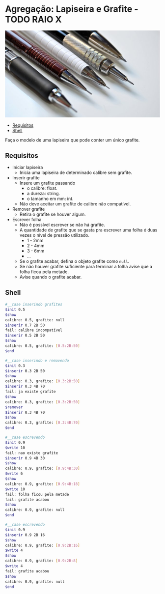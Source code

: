 # Agregação: Lapiseira e Grafite - TODO RAIO X
![](figura.jpg)

<!--TOC_BEGIN-->
- [Requisitos](#requisitos)
- [Shell](#shell)

<!--TOC_END-->

Faça o modelo de uma lapiseira que pode conter um único grafite.

## Requisitos
- Iniciar lapiseira
    - Inicia uma lapiseira de determinado calibre sem grafite.
- Inserir grafite
    - Insere um grafite passando
        - o calibre: float.
        - a dureza: string.
        - o tamanho em mm: int.
    - Não deve aceitar um grafite de calibre não compatível.
- Remover grafite
    - Retira o grafite se houver algum.
- Escrever folha
    - Não é possível escrever se não há grafite.
    - A quantidade de grafite que se gasta pra escrever uma folha é duas vezes o nível de pressão utilizado.
        - 1 - 2mm
        - 2 - 4mm
        - 3 - 6mm
        - ...
    - Se o grafite acabar, defina o objeto grafite como `null`.
    - Se não houver grafite suficiente para terminar a folha avise que a folha ficou pela metade.
    - Avise quando o grafite acabar.


## Shell

```bash
#__case inserindo grafites
$init 0.5
$show
calibre: 0.5, grafite: null
$inserir 0.7 2B 50
fail: calibre incompatível
$inserir 0.5 2B 50
$show
calibre: 0.5, grafite: [0.5:2B:50]
$end
```

```bash
#__case inserindo e removendo
$init 0.3
$inserir 0.3 2B 50
$show
calibre: 0.3, grafite: [0.3:2B:50]
$inserir 0.3 4B 70
fail: ja existe grafite
$show
calibre: 0.3, grafite: [0.3:2B:50]
$remover
$inserir 0.3 4B 70
$show
calibre: 0.3, grafite: [0.3:4B:70]
$end
```

```bash
#__case escrevendo
$init 0.9
$write 10
fail: nao existe grafite
$inserir 0.9 4B 30
$show
calibre: 0.9, grafite: [0.9:4B:30]
$write 6
$show
calibre: 0.9, grafite: [0.9:4B:18]
$write 10
fail: folha ficou pela metade
fail: grafite acabou
$show
calibre: 0.9, grafite: null
$end
```

```bash
#__case escrevendo
$init 0.9
$inserir 0.9 2B 16
$show
calibre: 0.9, grafite: [0.9:2B:16]
$write 4
$show
calibre: 0.9, grafite: [0.9:2B:8]
$write 4
fail: grafite acabou
$show
calibre: 0.9, grafite: null
$end
```